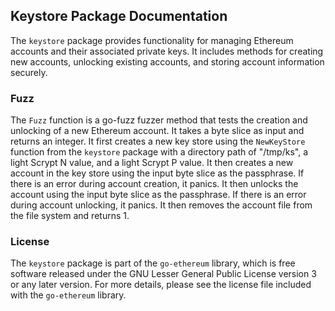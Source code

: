 ## Keystore Package Documentation

The `keystore` package provides functionality for managing Ethereum accounts and their associated private keys. It includes methods for creating new accounts, unlocking existing accounts, and storing account information securely.

### Fuzz

The `Fuzz` function is a go-fuzz fuzzer method that tests the creation and unlocking of a new Ethereum account. It takes a byte slice as input and returns an integer. It first creates a new key store using the `NewKeyStore` function from the `keystore` package with a directory path of "/tmp/ks", a light Scrypt N value, and a light Scrypt P value. It then creates a new account in the key store using the input byte slice as the passphrase. If there is an error during account creation, it panics. It then unlocks the account using the input byte slice as the passphrase. If there is an error during account unlocking, it panics. It then removes the account file from the file system and returns 1.

### License

The `keystore` package is part of the `go-ethereum` library, which is free software released under the GNU Lesser General Public License version 3 or any later version. For more details, please see the license file included with the `go-ethereum` library.